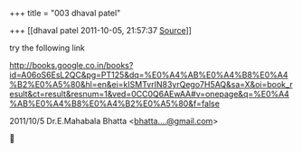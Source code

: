 +++
title = "003 dhaval patel"

+++
[[dhaval patel	2011-10-05, 21:57:37 [Source](https://groups.google.com/g/bvparishat/c/1foBhSaQ2ZI)]]



try the following link

  

<http://books.google.co.in/books?id=A06oS6EsL2QC&pg=PT125&dq=%E0%A4%AB%E0%A4%B8%E0%A4%B2%E0%A5%80&hl=en&ei=kISMTvrIN83yrQego7H5AQ&sa=X&oi=book_result&ct=result&resnum=1&ved=0CC0Q6AEwAA#v=onepage&q=%E0%A4%AB%E0%A4%B8%E0%A4%B2%E0%A5%80&f=false>

  

  
  

2011/10/5 Dr.E.Mahabala Bhatta \<[bhatta....@gmail.com]()\>




